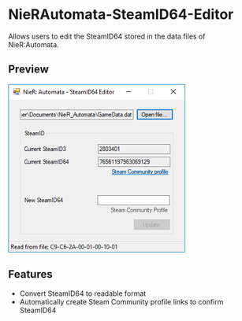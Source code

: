 # NieRAutomata-SteamID64-Editor
Allows users to edit the SteamID64 stored in the data files of NieR:Automata.

## Preview
![Screenshot of the editor](screenshot.png "Screenshot of the editor")

## Features

* Convert SteamID64 to readable format
* Automatically create Steam Community profile links to confirm SteamID64
